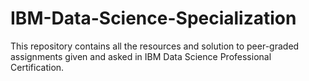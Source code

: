 # IBM-Data-Science-Specialization
This repository contains all the resources and solution to peer-graded assignments given and asked in IBM Data Science Professional Certification.
